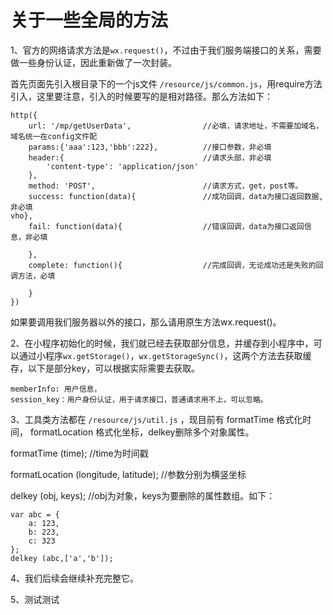# 关于一些全局的方法

1、官方的网络请求方法是`wx.request()`，不过由于我们服务端接口的关系，需要做一些身份认证，因此重新做了一次封装。

首先页面先引入根目录下的一个js文件 `/resource/js/common.js`，用require方法引入，这里要注意，引入的时候要写的是相对路径。那么方法如下：

```catalog
http({
    url: '/mp/getUserData',                //必填，请求地址，不需要加域名，域名统一在config文件配
    params:{'aaa':123,'bbb':222},          //接口参数，非必填
    header:{                               //请求头部，非必填
        'content-type': 'application/json'
    },
    method: 'POST',                        //请求方式，get，post等。
    success: function(data){               //成功回调，data为接口返回数据,非必填
vho},
    fail: function(data){                  //错误回调，data为接口返回信息，非必填

    },
    complete: function(){                  //完成回调，无论成功还是失败的回调方法，必填

    }
})
```

如果要调用我们服务器以外的接口，那么请用原生方法wx.request\(\)。

2、在小程序初始化的时候，我们就已经去获取部分信息，并缓存到小程序中，可以通过小程序`wx.getStorage()`，`wx.getStorageSync()`，这两个方法去获取缓存，以下是部分key，可以根据实际需要去获取。

```
memberInfo: 用户信息，
session_key：用户身份认证，用于请求接口，普通请求用不上，可以忽略。
```

3、工具类方法都在 `/resource/js/util.js` ，现目前有 formatTime 格式化时间， formatLocation 格式化坐标，delkey删除多个对象属性。

formatTime \(time\);     //time为时间戳

formatLocation \(longitude, latitude\);            //参数分别为横竖坐标

delkey \(obj, keys\);       //obj为对象，keys为要删除的属性数组。如下：

```
var abc = {
    a: 123,
    b: 223,
    c: 323
};
delkey (abc,['a','b']);
```

4、我们后续会继续补充完整它。

5、测试测试

